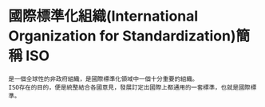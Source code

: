 # 國際標準化組織(International Organization for Standardization)簡稱 ISO
````
是一個全球性的非政府組織，是國際標準化領域中一個十分重要的組織。
ISO存在的目的，便是統整結合各國意見，發展訂定出國際上都通用的一套標準，也就是國際標準。
